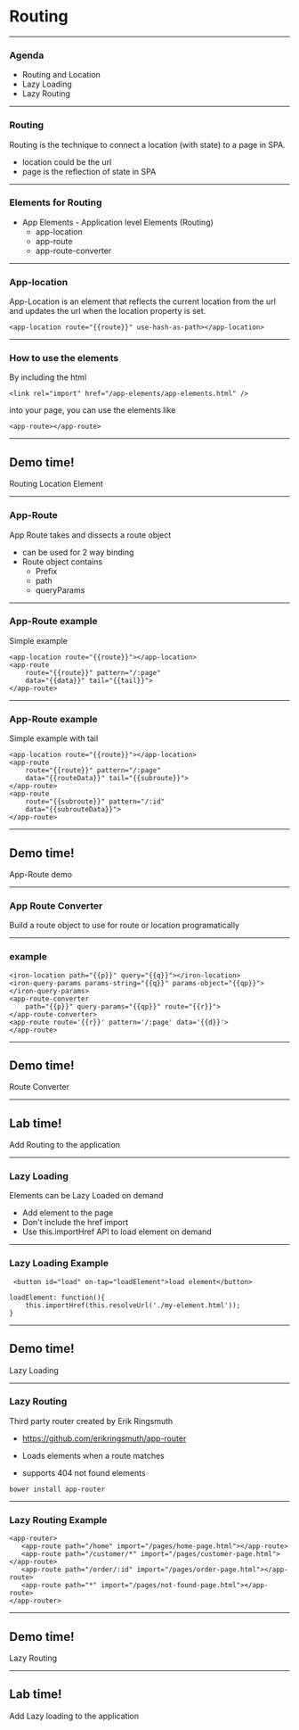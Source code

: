 # Routing

---
### Agenda
* Routing and Location
* Lazy Loading
* Lazy Routing

---
### Routing  
Routing is the technique to connect a location (with state) to a page in SPA.
* location could be the url
* page is the reflection of state in SPA

---
### Elements for Routing
* App Elements - Application level Elements (Routing)
    * app-location
    * app-route
    * app-route-converter

---
### App-location
App-Location is an element that reflects the current location from the url
and updates the url when the location property is set.

```
<app-location route="{{route}}" use-hash-as-path></app-location>
```

---
### How to use the elements
By including the html 
```
<link rel="import" href="/app-elements/app-elements.html" />
```
into your page, you can use the elements like

```
<app-route></app-route>
```

---
<!-- .slide: data-background="url('images/demo.jpg')" --> 
<!-- .slide: class="lab" -->
## Demo time!
Routing Location Element

---
### App-Route
App Route takes and dissects a route object
* can be used for 2 way binding
* Route object contains
    * Prefix
    * path
    * queryParams

---
### App-Route example
Simple example

```
<app-location route="{{route}}"></app-location>
<app-route
    route="{{route}}" pattern="/:page"
    data="{{data}}" tail="{{tail}}">
</app-route>
```

---
### App-Route example
Simple example with tail

```
<app-location route="{{route}}"></app-location>
<app-route
    route="{{route}}" pattern="/:page"
    data="{{routeData}}" tail="{{subroute}}">
</app-route>
<app-route
    route="{{subroute}}" pattern="/:id"
    data="{{subrouteData}}">
</app-route>
```

---
<!-- .slide: data-background="url('images/demo.jpg')" --> 
<!-- .slide: class="lab" -->
## Demo time!
App-Route demo

---
### App Route Converter
Build a route object to use for route or location
programatically

---
### example

```
<iron-location path="{{p}}" query="{{q}}"></iron-location>
<iron-query-params params-string="{{q}}" params-object="{{qp}}">
</iron-query-params>
<app-route-converter
    path="{{p}}" query-params="{{qp}}" route="{{r}}">
</app-route-converter>
<app-route route='{{r}}' pattern='/:page' data='{{d}}'>
</app-route>
```

---
<!-- .slide: data-background="url('images/demo.jpg')" --> 
<!-- .slide: class="lab" -->
## Demo time!
Route Converter

---
<!-- .slide: data-background="url('images/lab2.jpg')" --> 
<!-- .slide: class="lab" -->
## Lab time!
Add Routing to the application

---
### Lazy Loading
Elements can be Lazy Loaded on demand
* Add element to the page
* Don't include the href import
* Use this.importHref API to load element on demand

---
### Lazy Loading Example 
```
 <button id="load" on-tap="loadElement">load element</button>
```
```
loadElement: function(){
    this.importHref(this.resolveUrl('./my-element.html'));
}
```

---
<!-- .slide: data-background="url('images/demo.jpg')" --> 
<!-- .slide: class="lab" -->
## Demo time!
Lazy Loading

---
### Lazy Routing
Third party router created by Erik Ringsmuth 
* https://github.com/erikringsmuth/app-router

* Loads elements when a route matches
* supports 404 not found elements

```
bower install app-router
```

---
### Lazy Routing Example
```
<app-router>
   <app-route path="/home" import="/pages/home-page.html"></app-route>
   <app-route path="/customer/*" import="/pages/customer-page.html"></app-route>
   <app-route path="/order/:id" import="/pages/order-page.html"></app-route>
   <app-route path="*" import="/pages/not-found-page.html"></app-route>
</app-router>
```

---
<!-- .slide: data-background="url('images/demo.jpg')" --> 
<!-- .slide: class="lab" -->
## Demo time!
Lazy Routing

---
<!-- .slide: data-background="url('images/lab2.jpg')" --> 
<!-- .slide: class="lab" -->
## Lab time!
Add Lazy loading to the application




